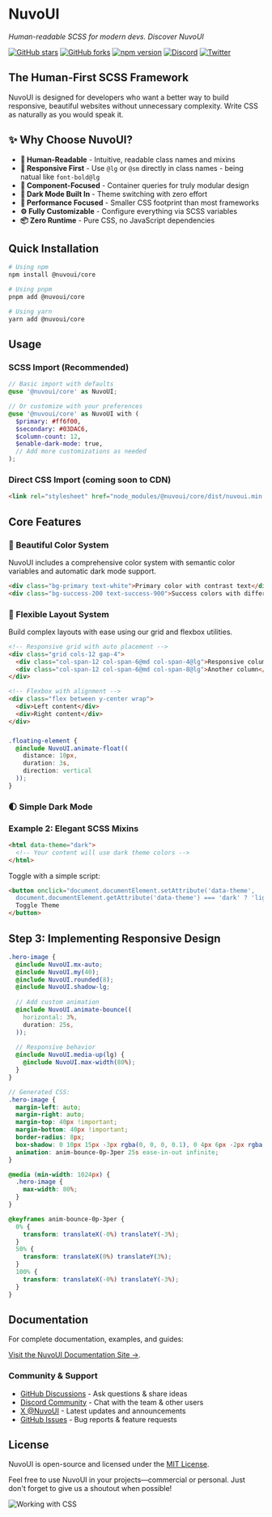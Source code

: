 # NuvoUI

_Human-readable SCSS for modern devs. Discover NuvoUI_

[![GitHub stars](https://img.shields.io/github/stars/NuvoUI/core?style=flat-square&color=FFB000)](https://github.com/NuvoUI/core)
[![GitHub forks](https://img.shields.io/github/forks/NuvoUI/core?style=flat-square&color=FFB000)](https://github.com/NuvoUI/core)
[![npm version](https://img.shields.io/npm/v/@nuvoui/core?style=flat-square&color=FF6F00)](https://www.npmjs.com/package/@nuvoui/core)
[![Discord](https://img.shields.io/discord/912696886734364743?style=flat-square&label=Discord&color=5865F2)](https://discord.gg/nWGsbQKE)
[![Twitter](https://img.shields.io/badge/Twitter-@NuvoUI-1DA1F2?style=flat-square)](https://x.com/NuvoUI)

## The Human-First SCSS Framework

NuvoUI is designed for developers who want a better way to build responsive, beautiful websites without unnecessary complexity. Write CSS as naturally as you would speak it.

## ✨ Why Choose NuvoUI?

- **💬 Human-Readable** - Intuitive, readable class names and mixins
- **📱 Responsive First** - Use `@lg` or `@sm` directly in class names - being natual like `font-bold@lg`
- **🧩 Component-Focused** - Container queries for truly modular design
- **🌙 Dark Mode Built In** - Theme switching with zero effort
- **🚀 Performance Focused** - Smaller CSS footprint than most frameworks
- **⚙️ Fully Customizable** - Configure everything via SCSS variables
- **📦 Zero Runtime** - Pure CSS, no JavaScript dependencies

## Quick Installation

```bash
# Using npm
npm install @nuvoui/core

# Using pnpm
pnpm add @nuvoui/core

# Using yarn
yarn add @nuvoui/core
```

## Usage

### SCSS Import (Recommended)

```scss
// Basic import with defaults
@use '@nuvoui/core' as NuvoUI;

// Or customize with your preferences
@use '@nuvoui/core' as NuvoUI with (
  $primary: #ff6f00,
  $secondary: #03DAC6,
  $column-count: 12,
  $enable-dark-mode: true,
  // Add more customizations as needed
);
```
### Direct CSS Import (coming soon to CDN)

```html
<link rel="stylesheet" href="node_modules/@nuvoui/core/dist/nuvoui.min.css">
```

## Core Features

### 🎨 Beautiful Color System

NuvoUI includes a comprehensive color system with semantic color variables and automatic dark mode support.

```html
<div class="bg-primary text-white">Primary color with contrast text</div>
<div class="bg-success-200 text-success-900">Success colors with different shades</div>
```

### 📐 Flexible Layout System

Build complex layouts with ease using our grid and flexbox utilities.


```html
<!-- Responsive grid with auto placement -->
<div class="grid cols-12 gap-4">
  <div class="col-span-12 col-span-6@md col-span-4@lg">Responsive column</div>
  <div class="col-span-12 col-span-6@md col-span-8@lg">Another column</div>
</div>

<!-- Flexbox with alignment -->
<div class="flex between y-center wrap">
  <div>Left content</div>
  <div>Right content</div>
</div>
```

### 
```scss
.floating-element {
  @include NuvoUI.animate-float((
    distance: 10px,
    duration: 3s,
    direction: vertical
  ));
}
```

### 🌓 Simple Dark Mode


### Example 2: Elegant SCSS Mixins

```html
<html data-theme="dark">
  <!-- Your content will use dark theme colors -->
</html>
```

Toggle with a simple script:

```html
<button onclick="document.documentElement.setAttribute('data-theme', 
  document.documentElement.getAttribute('data-theme') === 'dark' ? 'light' : 'dark')">
  Toggle Theme
</button>
```

## Step 3: Implementing Responsive Design

```scss
.hero-image {
  @include NuvoUI.mx-auto;
  @include NuvoUI.my(40);
  @include NuvoUI.rounded(8);
  @include NuvoUI.shadow-lg;
  
  // Add custom animation
  @include NuvoUI.animate-bounce((
    horizontal: 3%,
    duration: 25s,
  ));
  
  // Responsive behavior
  @include NuvoUI.media-up(lg) {
    @include NuvoUI.max-width(80%);
  }
}

// Generated CSS:
.hero-image {
  margin-left: auto;
  margin-right: auto;
  margin-top: 40px !important;
  margin-bottom: 40px !important;
  border-radius: 8px;
  box-shadow: 0 10px 15px -3px rgba(0, 0, 0, 0.1), 0 4px 6px -2px rgba(0, 0, 0, 0.05);
  animation: anim-bounce-0p-3per 25s ease-in-out infinite;
}

@media (min-width: 1024px) {
  .hero-image {
    max-width: 80%;
  }
}

@keyframes anim-bounce-0p-3per {
  0% {
    transform: translateX(-0%) translateY(-3%);
  }
  50% {
    transform: translateX(0%) translateY(3%);
  }
  100% {
    transform: translateX(-0%) translateY(-3%);
  }
}
```


## Documentation

For complete documentation, examples, and guides:

[Visit the NuvoUI Documentation Site →](https://nuvoui.io/).


### Community & Support

- [GitHub Discussions](https://github.com/NuvoUI/core/discussions) - Ask questions & share ideas
- [Discord Community](https://discord.gg/nWGsbQKE) - Chat with the team & other users
- [X @NuvoUI](https://x.com/NuvoUi) - Latest updates and announcements
- [GitHub Issues](https://github.com/NuvoUI/core/issues) - Bug reports & feature requests



## License

NuvoUI is open-source and licensed under the [MIT License](https://github.com/NuvoUI/core/blob/main/LICENSE).

Feel free to use NuvoUI in your projects—commercial or personal. Just don't forget to give us a shoutout when possible!

![Working with CSS](https://media2.giphy.com/media/v1.Y2lkPTc5MGI3NjExYjV3ZDhyeWp0bno2aTBjMzd5bTltazg0Y29mM2czeDl1aHNxam8xbSZlcD12MV9pbnRlcm5hbF9naWZfYnlfaWQmY3Q9Zw/yYSSBtDgbbRzq/giphy.webp)
